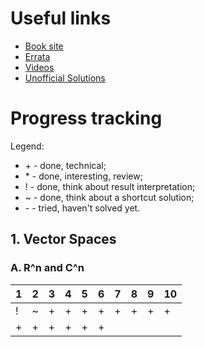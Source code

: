 # Useful links

* [Book site](http://linear.axler.net)
* [Errata](http://linear.axler.net/LADRErrata.html)
* [Videos](http://linear.axler.net/LADRvideos.html)
* [Unofficial Solutions](http://linearalgebras.com)

# Progress tracking

Legend:
* \+ - done, technical;
* \* - done, interesting, review;
* \! - done, think about result interpretation;
* \~ - done, think about a shortcut solution;
* \- - tried, haven't solved yet.

## 1. Vector Spaces

### A. R^n and C^n

| 1  |  2  | 3 | 4 | 5 | 6 | 7 | 8 | 9 | 10 
-----|-----|---|---|---|---|---|---|---|----
| \! | \~  | + | + | + | + | + | + | + | + 
| +  | +   | + | + | + | + 
